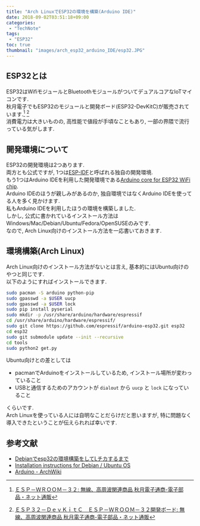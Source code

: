 ```yaml
---
title: "Arch LinuxでESP32の環境を構築(Arduino IDE)"
date: 2018-09-02T03:51:18+09:00
categories:
 - "TechNote"
tags:
 - "ESP32"
toc: true
thumbnail: "images/arch_esp32_arduino_IDE/esp32.JPG"
---
```

## ESP32とは
ESP32はWifiモジュールとBluetoothモジュールがついてデュアルコアなIoTマイコンです.  
秋月電子でもESP32のモジュールと開発ボード(ESP32-DevKitC)が販売されています.[^1] [^2]  
消費電力は大きいものの, 高性能で値段が手頃なこともあり, 一部の界隈で流行っている気がします.

## 開発環境について
ESP32の開発環境は2つあります.  
両方とも公式ですが, 1つは[ESP-IDF](https://docs.espressif.com/projects/esp-idf/en/stable/index.html)と呼ばれる独自の開発環境.  
もう1つはArduino IDEを利用した開発環境である[Arduino core for ESP32 WiFi chip](https://github.com/espressif/arduino-esp32).  
Arduino IDEのほうが親しみがあるのか, 独自環境ではなくArduino IDEを使ってる人を多く見かけます.  
私もArduino IDEを利用したほうの環境を構築しました.  
しかし, 公式に書かれているインストール方法はWindows/Mac/Debian/Ubuntu/Fedora/OpenSUSEのみです.  
なので, Arch Linux向けのインストール方法を一応書いておきます.

## 環境構築(Arch Linux)
Arch Linux向けのインストール方法がないとは言え, 基本的にはUbuntu向けのやつと同じです.  
以下のようにすればインストールできます.

```bash
sudo pacman -S arduino python-pip
sudo gpasswd -a $USER uucp
sudo gpasswd -a $USER lock
sudo pip install pyserial
sudo mkdir -p /usr/share/arduino/hardware/espressif
cd /usr/share/arduino/hardware/espressif/
sudo git clone https://github.com/espressif/arduino-esp32.git esp32
cd esp32
sudo git submodule update --init --recursive
cd tools
sudo python2 get.py
```

Ubuntu向けとの差としては

* pacmanでArduinoをインストールしているため, インストール場所が変わっていること
* USBと通信するためのアカウントが `dialout` から `uucp` と `lock` になっていること

くらいです.  
Arch Linuxを使っている人には自明なことだらけだと思いますが, 特に問題なく導入できたということが伝えられれば幸いです.

## 参考文献
* [Debianでesp32の環境構築をしてLチカするまで](https://qiita.com/TYuto/items/7065fc2f30e50dcc95c6)
* [Installation instructions for Debian / Ubuntu OS](https://github.com/espressif/arduino-esp32/blob/master/docs/arduino-ide/debian_ubuntu.md)
* [Arduino - ArchWiki](https://wiki.archlinux.jp/index.php/Arduino)

[^1]:[ＥＳＰ－ＷＲＯＯＭ－３２: 無線、高周波関連商品 秋月電子通商-電子部品・ネット通販](http://akizukidenshi.com/catalog/g/gM-11647/)
[^2]:[ＥＳＰ３２－ＤｅｖＫｉｔＣ　ＥＳＰ－ＷＲＯＯＭ－３２開発ボード: 無線、高周波関連商品 秋月電子通商-電子部品・ネット通販](http://akizukidenshi.com/catalog/g/gM-11819/)

